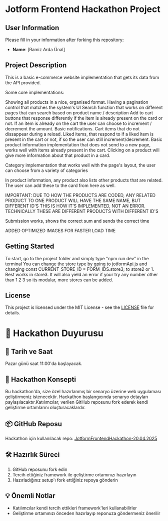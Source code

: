 # Jotform Frontend Hackathon Project

## User Information
Please fill in your information after forking this repository:

- **Name**: [Ramiz Arda Ünal]

## Project Description
This is a basic e-commerce website implementation that gets its data from the API provided.

Some core implementations:

Showing all products in a nice, organised format.
Having a pagination control that matches the system's UI
Search function that works on different pages that can search based on product name / description
Add to cart buttons that response differently if the item is already present on the card or not.
If an item is already on the cart the user can choose to increment / decrement the amount.
Basic notifications.
Cart items that do not dissappear during a reload.
Liked items, that respond to if a liked item is present in the cart or not, if so the user can still increment/decrement.
Basic product information implementation that does not send to a new page, works well with items already present in the cart.
Clicking on a product will give more information about that product in a card.

Category implementation that works well with the page's layout, the user can choose from a variety of categories

In product information, any product also lists other products that are related. The user can add these to the card from here as well.

IMPORTANT: DUE TO HOW THE PRODUCTS ARE CODED, ANY RELATED PRODUCT TO ONE PRODUCT WILL HAVE THE SAME NAME, BUT DIFFERENT ID'S
THIS IS HOW IT'S IMPLEMENTED, NOT AN ERROR. TECHNICALLY THESE ARE DIFFERENT PRODUCTS WITH DIFFERENT ID'S

Submission works, shows the correct sum and sends the correct time

ADDED OPTIMIZED IMAGES FOR FASTER LOAD TIME

## Getting Started
To start, go to the project folder and simply type "npm run dev" in the terminal
You can change the store type by gping to jotformApi.js and changing 
    const CURRENT_STORE_ID = FORM_IDS.store3;
to store2 or 1. Best works in store3. It will also yield an error if your try any number other than 1 2 3 so its modular, more stores can be added.


## License
This project is licensed under the MIT License - see the [LICENSE](LICENSE) file for details. 

# 🚀 Hackathon Duyurusu

## 📅 Tarih ve Saat
Pazar günü saat 11:00'da başlayacak.

## 🎯 Hackathon Konsepti
Bu hackathon'da, size özel hazırlanmış bir senaryo üzerine web uygulaması geliştirmeniz istenecektir. Hackathon başlangıcında senaryo detayları paylaşılacaktır.Katılımcılar, verilen GitHub reposunu fork ederek kendi geliştirme ortamlarını oluşturacaklardır.

## 📦 GitHub Reposu
Hackathon için kullanılacak repo: [JotformFrontendHackathon-20.04.2025](https://github.com/erayaydinJF/JotformFrontendHackathon-20.04.2025)

## 🛠️ Hazırlık Süreci
1. GitHub reposunu fork edin
2. Tercih ettiğiniz framework ile geliştirme ortamınızı hazırlayın
3. Hazırladığınız setup'ı fork ettiğiniz repoya gönderin

## 💡 Önemli Notlar
- Katılımcılar kendi tercih ettikleri framework'leri kullanabilirler
- Geliştirme ortamınızı önceden hazırlayıp reponuza göndermeniz önerilir
